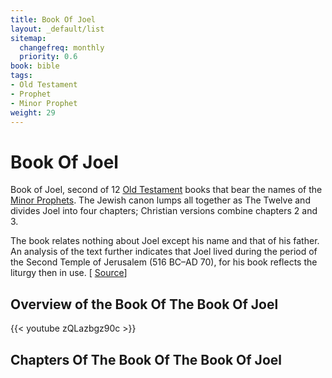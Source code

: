 ```yaml
---
title: Book Of Joel
layout: _default/list
sitemap:
  changefreq: monthly
  priority: 0.6
book: bible
tags:
- Old Testament
- Prophet
- Minor Prophet
weight: 29
---
```

# Book Of Joel
Book of Joel, second of 12 [Old Testament](/tags/old-testament/) books that bear the names of the [Minor Prophets](/tags/minor-prophet/). The Jewish canon lumps all together as The Twelve and divides Joel into four chapters; Christian versions combine chapters 2 and 3.

The book relates nothing about Joel except his name and that of his father. An analysis of the text further indicates that Joel lived during the period of the Second Temple of Jerusalem (516 BC–AD 70), for his book reflects the liturgy then in use. [ [Source](https://www.britannica.com/topic/Book-of-Joel)]

## Overview of the Book Of The Book Of Joel
{{< youtube zQLazbgz90c >}}
## Chapters Of The Book Of The Book Of Joel